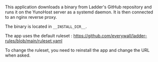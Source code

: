 This application downloads a binary from Ladder's GitHub repository and runs it on the YunoHost server as a systemd daemon. It is then connected to an nginx reverse proxy.

The binary is located in `__INSTALL_DIR__`.

The app uses the default ruleset : https://github.com/everywall/ladder-rules/blob/main/ruleset.yaml

To change the ruleset, you need to reinstall the app and change the URL when asked.